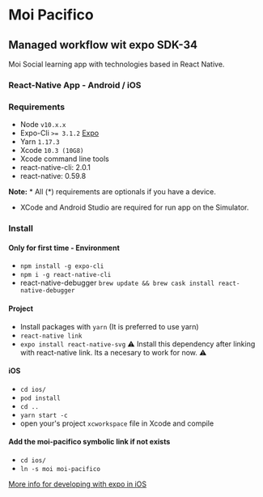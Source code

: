 # Moi Pacifico
## Managed workflow wit expo SDK-34

Moi Social learning app with technologies based in React Native.

### React-Native App - Android / iOS

### Requirements
* Node `v10.x.x`
* Expo-Cli `>= 3.1.2` [Expo](https://expo.io)
* Yarn `1.17.3`
* Xcode `10.3 (10G8)`
* Xcode command line tools
* react-native-cli: 2.0.1
* react-native: 0.59.8

**Note:** * All (*) requirements are optionals if you have a device.
* XCode and Android Studio are required for run app on the Simulator.


### Install
#### Only for first time - Environment
* `npm install -g expo-cli`
* `npm i -g react-native-cli`
* react-native-debugger `brew update && brew cask install react-native-debugger`

#### Project
* Install packages with `yarn` (It is preferred to use yarn)
* `react-native link`
* `expo install react-native-svg` ⚠️ Install this dependency after linking with react-native link. Its a necesary to work for now. ⚠️

#### iOS
* `cd ios/`
* `pod install`
* `cd ..`
* `yarn start -c`
*  open your's project `xcworkspace` file in Xcode and compile

#### Add the moi-pacifico symbolic link if not exists
* `cd ios/`
* `ln -s moi moi-pacifico`

[More info for developing with expo in iOS](https://docs.expo.io/versions/v34.0.0/workflow/ios-simulator/)
